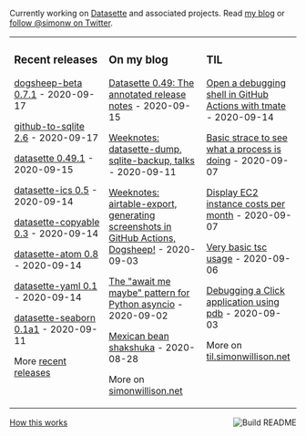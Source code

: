 Currently working on [Datasette](https://datasette.readthedocs.io/) and associated projects. Read [my blog](https://simonwillison.net/) or [follow @simonw on Twitter](https://twitter.com/simonw).

<table><tr><td valign="top" width="33%">

### Recent releases
<!-- recent_releases starts -->
[dogsheep-beta 0.7.1](https://github.com/dogsheep/dogsheep-beta/releases/tag/0.7.1) - 2020-09-17

[github-to-sqlite 2.6](https://github.com/dogsheep/github-to-sqlite/releases/tag/2.6) - 2020-09-17

[datasette 0.49.1](https://github.com/simonw/datasette/releases/tag/0.49.1) - 2020-09-15

[datasette-ics 0.5](https://github.com/simonw/datasette-ics/releases/tag/0.5) - 2020-09-14

[datasette-copyable 0.3](https://github.com/simonw/datasette-copyable/releases/tag/0.3) - 2020-09-14

[datasette-atom 0.8](https://github.com/simonw/datasette-atom/releases/tag/0.8) - 2020-09-14

[datasette-yaml 0.1](https://github.com/simonw/datasette-yaml/releases/tag/0.1) - 2020-09-14

[datasette-seaborn 0.1a1](https://github.com/simonw/datasette-seaborn/releases/tag/0.1a1) - 2020-09-11
<!-- recent_releases ends -->
More [recent releases](https://github.com/simonw/simonw/blob/main/releases.md)
</td><td valign="top" width="34%">

### On my blog
<!-- blog starts -->
[Datasette 0.49: The annotated release notes](http://simonwillison.net/2020/Sep/15/datasette-0-49/) - 2020-09-15

[Weeknotes: datasette-dump, sqlite-backup, talks](http://simonwillison.net/2020/Sep/11/weeknotes-sqlite-dump/) - 2020-09-11

[Weeknotes: airtable-export, generating screenshots in GitHub Actions, Dogsheep!](http://simonwillison.net/2020/Sep/3/weeknotes-airtable-screenshots-dogsheep/) - 2020-09-03

[The "await me maybe" pattern for Python asyncio](http://simonwillison.net/2020/Sep/2/await-me-maybe/) - 2020-09-02

[Mexican bean shakshuka](http://simonwillison.net/2020/Aug/28/mexican-bean-shakshuka/) - 2020-08-28
<!-- blog ends -->
More on [simonwillison.net](https://simonwillison.net/)
</td><td valign="top" width="33%">

### TIL
<!-- tils starts -->
[Open a debugging shell in GitHub Actions with tmate](https://til.simonwillison.net/til/til/github-actions_debug-tmate.md) - 2020-09-14

[Basic strace to see what a process is doing](https://til.simonwillison.net/til/til/linux_basic-strace.md) - 2020-09-07

[Display EC2 instance costs per month](https://til.simonwillison.net/til/til/aws_instance-costs-per-month.md) - 2020-09-07

[Very basic tsc usage](https://til.simonwillison.net/til/til/typescript_basic-tsc.md) - 2020-09-06

[Debugging a Click application using pdb](https://til.simonwillison.net/til/til/python_debug-click-with-pdb.md) - 2020-09-03
<!-- tils ends -->
More on [til.simonwillison.net](https://til.simonwillison.net/)
</td></tr></table>

<a href="https://github.com/simonw/simonw/actions"><img src="https://github.com/simonw/simonw/workflows/Build%20README/badge.svg" align="right" alt="Build README"></a> <a href="https://simonwillison.net/2020/Jul/10/self-updating-profile-readme/">How this works</a>
